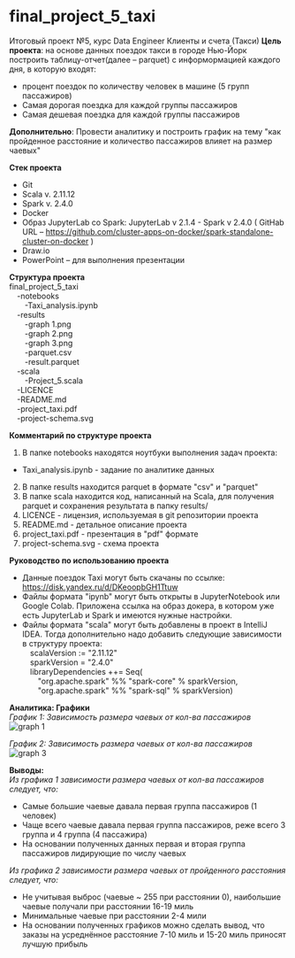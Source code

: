 # final_project_5_taxi
Итоговый проект №5, курс Data Engineer 
Клиенты и счета (Такси)
**Цель проекта**: на основе данных поездок такси в городе Нью-Йорк построить таблицу-отчет(далее – parquet) с информормацией каждого дня, в которую входят:
 * процент поездок по количеству человек в машине (5 групп пассажиров)
 * Самая дорогая поездка для каждой группы пассажиров
 * Самая дешевая поездка для каждой группы пассажиров

**Дополнительно**: Провести аналитику и построить график на тему "как пройденное расстояние и количество пассажиров влияет на размер чаевых"

**Стек проекта**
 * Git
 * Scala v. 2.11.12
 * Spark v. 2.4.0
 * Docker
 * Образ JupyterLab со Spark: JupyterLab v 2.1.4 - Spark v 2.4.0 ( GitHab URL – https://github.com/cluster-apps-on-docker/spark-standalone-cluster-on-docker )
 * Draw.io
 * PowerPoint – для выполнения презентации

**Структура проекта** <br>
final_project_5_taxi<br>
&emsp;-notebooks <br>
&emsp;&emsp;-Taxi_analysis.ipynb <br>
&emsp;-results <br>
&emsp;&emsp;-graph 1.png <br>
&emsp;&emsp;-graph 2.png <br>
&emsp;&emsp;-graph 3.png <br>
&emsp;&emsp;-parquet.csv <br>
&emsp;&emsp;-result.parquet <br>
&emsp;-scala <br>
&emsp;&emsp;-Project_5.scala <br>
&emsp;-LICENCE <br>
&emsp;-README.md <br>
&emsp;-project_taxi.pdf <br>
&emsp;-project-schema.svg <br>

**Комментарий по структуре проекта**
1) В папке notebooks находятся ноутбуки выполнения задач проекта:
 * Taxi_analysis.ipynb - задание по аналитике данных
2) В папке results находится parquet в формате "csv" и "parquet"
3) В папке scala находится код, написанный на Scala, для получения parquet и сохранения результата в папку results/
4) LICENCE - лицензия, используемая в git репозитории проекта
5) README.md - детальное описание проекта
6) project_taxi.pdf - презентация в "pdf" формате
7) project-schema.svg - схема проекта

**Руководство по использованию проекта**
 * Данные поездок Taxi могут быть скачаны по ссылке: https://disk.yandex.ru/d/DKeoopbGH1Ttuw
 * Файлы формата "ipynb" могут быть открыты в JupyterNotebook или Google Colab. Приложена ссылка на образ докера, в котором уже есть JupyterLab и Spark и имеются нужные настройки.
 * Файлы формата "scala" могут быть добавлены в проект в IntelliJ IDEA. Тогда дополнительно надо добавить следующие зависимости в структуру проекта: <br>
&emsp;scalaVersion := "2.11.12" <br>
&emsp;sparkVersion = "2.4.0" <br>
&emsp;libraryDependencies ++= Seq( <br>
&emsp;&emsp;"org.apache.spark" %% "spark-core" % sparkVersion, <br>
&emsp;&emsp;"org.apache.spark" %% "spark-sql" % sparkVersion)

**Аналитика: Графики** <br>
*График 1: Зависимость размера чаевых от кол-ва пассажиров*
![graph 1](https://user-images.githubusercontent.com/62721453/209213440-4d94b18c-4d91-4e5f-9ebe-0d7d4fabd94f.png)

*График 2: Зависимость размера чаевых от кол-ва пассажиров*
![graph 3](https://user-images.githubusercontent.com/62721453/209213497-67d0028e-a5ea-461e-963f-31933fb9397e.png)

**Выводы:** <br>
*Из графика 1 зависимости размера чаевых от кол-ва пассажиров следует, что:*

 * Самые большие чаевые давала первая группа пассажиров (1 человек)
 * Чаще всего чаевые давала первая группа пассажиров, реже всего 3 группа и 4 группа (4 пассажира)
 * На основании полученных данных первая и вторая группа пассажиров лидирующие по числу чаевых

*Из графика 2 зависимости размера чаевых от пройденного расстояния следует, что:*
 * Не учитывая выброс (чаевые ~ 255 при расстоянии 0), наибольшие чаевые получали при расстоянии 16-19 миль
 * Минимальные чаевые при расстоянии 2-4 мили
 * На основании полученных графиков можно сделать вывод, что заказы на усреднённое расстояние 7-10 миль и 15-20 миль приносят лучшую прибыль
